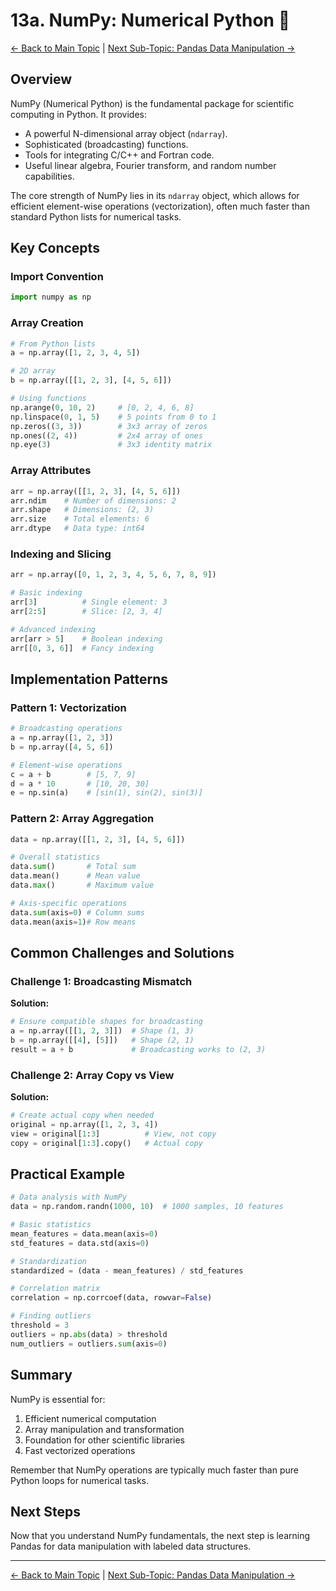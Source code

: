 # 13a. NumPy: Numerical Python 🔢

[<- Back to Main Topic](./13-data-science.md) | [Next Sub-Topic: Pandas Data Manipulation ->](./13b-pandas-data-manipulation.md)

## Overview

NumPy (Numerical Python) is the fundamental package for scientific computing in Python. It provides:

*   A powerful N-dimensional array object (`ndarray`).
*   Sophisticated (broadcasting) functions.
*   Tools for integrating C/C++ and Fortran code.
*   Useful linear algebra, Fourier transform, and random number capabilities.

The core strength of NumPy lies in its `ndarray` object, which allows for efficient element-wise operations (vectorization), often much faster than standard Python lists for numerical tasks.

## Key Concepts

### Import Convention

```python
import numpy as np
```

### Array Creation

```python
# From Python lists
a = np.array([1, 2, 3, 4, 5])

# 2D array
b = np.array([[1, 2, 3], [4, 5, 6]])

# Using functions
np.arange(0, 10, 2)     # [0, 2, 4, 6, 8]
np.linspace(0, 1, 5)    # 5 points from 0 to 1
np.zeros((3, 3))        # 3x3 array of zeros
np.ones((2, 4))         # 2x4 array of ones
np.eye(3)               # 3x3 identity matrix
```

### Array Attributes

```python
arr = np.array([[1, 2, 3], [4, 5, 6]])
arr.ndim    # Number of dimensions: 2
arr.shape   # Dimensions: (2, 3)
arr.size    # Total elements: 6
arr.dtype   # Data type: int64
```

### Indexing and Slicing

```python
arr = np.array([0, 1, 2, 3, 4, 5, 6, 7, 8, 9])

# Basic indexing
arr[3]          # Single element: 3
arr[2:5]        # Slice: [2, 3, 4]

# Advanced indexing
arr[arr > 5]    # Boolean indexing
arr[[0, 3, 6]]  # Fancy indexing
```

## Implementation Patterns

### Pattern 1: Vectorization

```python
# Broadcasting operations
a = np.array([1, 2, 3])
b = np.array([4, 5, 6])

# Element-wise operations
c = a + b        # [5, 7, 9]
d = a * 10       # [10, 20, 30]
e = np.sin(a)    # [sin(1), sin(2), sin(3)]
```

### Pattern 2: Array Aggregation

```python
data = np.array([[1, 2, 3], [4, 5, 6]])

# Overall statistics
data.sum()       # Total sum
data.mean()      # Mean value
data.max()       # Maximum value

# Axis-specific operations
data.sum(axis=0) # Column sums
data.mean(axis=1)# Row means
```

## Common Challenges and Solutions

### Challenge 1: Broadcasting Mismatch

**Solution:**
```python
# Ensure compatible shapes for broadcasting
a = np.array([[1, 2, 3]])  # Shape (1, 3)
b = np.array([[4], [5]])   # Shape (2, 1)
result = a + b             # Broadcasting works to (2, 3)
```

### Challenge 2: Array Copy vs View

**Solution:**
```python
# Create actual copy when needed
original = np.array([1, 2, 3, 4])
view = original[1:3]          # View, not copy
copy = original[1:3].copy()   # Actual copy
```

## Practical Example

```python
# Data analysis with NumPy
data = np.random.randn(1000, 10)  # 1000 samples, 10 features

# Basic statistics
mean_features = data.mean(axis=0)
std_features = data.std(axis=0)

# Standardization
standardized = (data - mean_features) / std_features

# Correlation matrix
correlation = np.corrcoef(data, rowvar=False)

# Finding outliers
threshold = 3
outliers = np.abs(data) > threshold
num_outliers = outliers.sum(axis=0)
```

## Summary

NumPy is essential for:
1. Efficient numerical computation
2. Array manipulation and transformation
3. Foundation for other scientific libraries
4. Fast vectorized operations

Remember that NumPy operations are typically much faster than pure Python loops for numerical tasks.

## Next Steps

Now that you understand NumPy fundamentals, the next step is learning Pandas for data manipulation with labeled data structures.

---

[<- Back to Main Topic](./13-data-science.md) | [Next Sub-Topic: Pandas Data Manipulation ->](./13b-pandas-data-manipulation.md)
